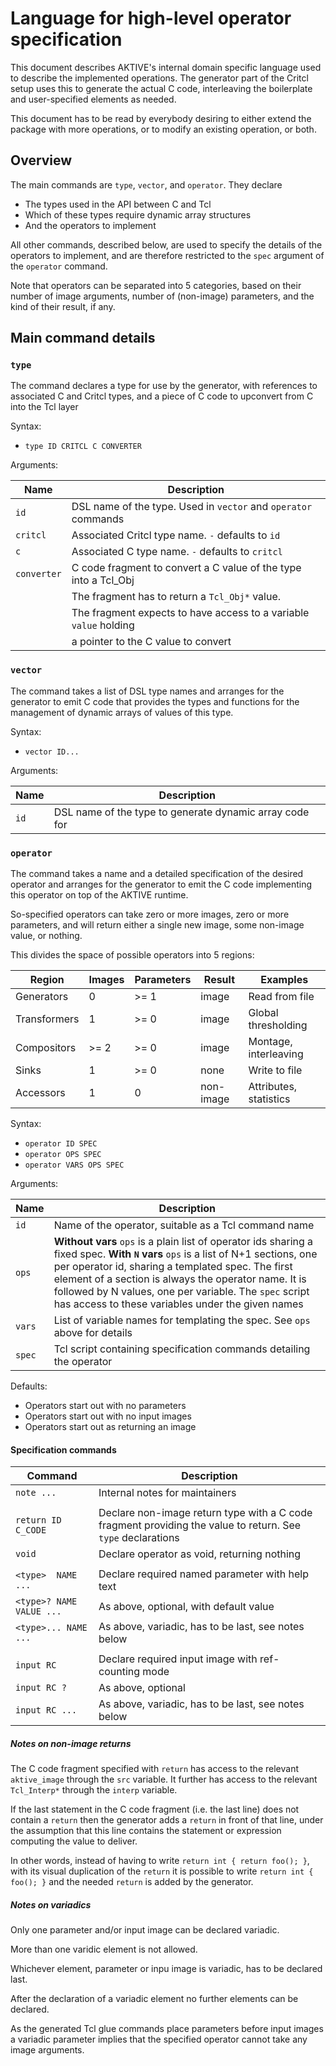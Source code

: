 # Language for high-level operator specification

This document describes AKTIVE's internal domain specific language used to describe the implemented
operations. The generator part of the Critcl setup uses this to generate the actual C code,
interleaving the boilerplate and user-specified elements as needed.

This document has to be read by everybody desiring to either extend the package with more
operations, or to modify an existing operation, or both.

## Overview

The main commands are `type`, `vector`, and `operator`.
They declare

  - The types used in the API between C and Tcl
  - Which of these types require dynamic array structures
  - And the operators to implement

All other commands, described below, are used to specify the details of the operators to implement,
and are therefore restricted to the `spec` argument of the `operator` command.

Note that operators can be separated into 5 categories, based on their number of image arguments,
number of (non-image) parameters, and the kind of their result, if any.

## Main command details

### `type`

The command declares a type for use by the generator, with references to associated C and Critcl
types, and a piece of C code to upconvert from C into the Tcl layer

Syntax:

  - `type ID CRITCL C CONVERTER`

Arguments:

|Name           |Description                                                            |
|---            |---                                                                    |
|`id`           |DSL name of the type. Used in `vector` and `operator` commands         |
|`critcl`       |Associated Critcl type name. `-` defaults to `id`                      |
|`c`            |Associated C type name. `-` defaults to `critcl`                       |
|`converter`    |C code fragment to convert a C value of the type into a Tcl_Obj        |
|               |The fragment has to return a `Tcl_Obj*` value.                         |
|               |The fragment expects to have access to a variable `value` holding      |
|               |a pointer to the C value to convert                                    |

### `vector`

The command takes a list of DSL type names and arranges for the generator to emit C code that
provides the types and functions for the management of dynamic arrays of values of this type.

Syntax:

  - `vector ID...`

Arguments:

|Name           |Description                                            |
|---            |---                                                    |
|`id`           |DSL name of the type to generate dynamic array code for|

### `operator`

The command takes a name and a detailed specification of the desired operator and arranges for the
generator to emit the C code implementing this operator on top of the AKTIVE runtime.

So-specified operators can take zero or more images, zero or more parameters, and will return either
a single new image, some non-image value, or nothing.

This divides the space of possible operators into 5 regions:

|Region         |Images |Parameters          |Result    |Examples               |
|---            |---    |---                 |---       |---                    |
|Generators     |0      |>= 1                |image     |Read from file         |
|Transformers   |1      |>= 0                |image     |Global thresholding    |
|Compositors    |>= 2   |>= 0                |image     |Montage, interleaving  |
|Sinks          |1      |>= 0                |none      |Write to file          |
|Accessors      |1      |0                   |non-image |Attributes, statistics |

Syntax:

  - `operator ID SPEC`
  - `operator OPS SPEC`
  - `operator VARS OPS SPEC`

Arguments:

|Name           |Description                                                                    |
|---            |---                                                                            |
|`id`           |Name of the operator, suitable as a Tcl command name                           |
|`ops`          |__Without vars__ `ops` is a plain list of operator ids sharing a fixed spec. __With `N` vars__ `ops` is a list of N+1 sections, one per operator id, sharing a templated spec. The first element of a section is always the operator name. It is followed by N values, one per variable. The `spec` script has access to these variables under the given names |
|`vars`         |List of variable names for templating the spec. See `ops` above for details    |
|`spec`         |Tcl script containing specification commands detailing the operator            |

Defaults:

  - Operators start out with no parameters
  - Operators start out with no input images
  - Operators start out as returning an image

#### Specification commands

|Command                        |Description                                            |
|---                            |---                                                    |
|`note ...`                     |Internal notes for maintainers                         |
|                               |                                                       |
|`return ID C_CODE`             |Declare non-image return type with a C code fragment providing the value to return. See `type` declarations |
|`void`                         |Declare operator as void, returning nothing            |
|                               |                                                       |
|`<type>  NAME ...`             |Declare required named parameter with help text        |
|`<type>? NAME VALUE ...`       |As above, optional, with default value                 |
|`<type>... NAME ...`           |As above, variadic, has to be last, see notes below    |
|                               |                                                       |
|`input RC`                     |Declare required input image with ref-counting mode    |
|`input RC ?`                   |As above, optional                                     |
|`input RC ...`                 |As above, variadic, has to be last, see notes below    |

##### Notes on non-image returns

The C code fragment specified with `return` has access to the relevant `aktive_image` through the
`src` variable. It further has access to the relevant `Tcl_Interp*` through the `interp` variable.

If the last statement in the C code fragment (i.e. the last line) does not contain a `return` then
the generator adds a `return` in front of that line, under the assumption that this line contains
the statement or expression computing the value to deliver.

In other words, instead of having to write `return int { return foo(); }`, with its visual
duplication of the `return` it is possible to write `return int { foo(); }` and the needed `return`
is added by the generator.

##### Notes on variadics

Only one parameter and/or input image can be declared variadic.

More than one varidic element is not allowed.

Whichever element, parameter or inpu image is variadic, has to be declared last.

After the declaration of a variadic element no further elements can be declared.

As the generated Tcl glue commands place parameters before input images a variadic parameter implies
that the specified operator cannot take any image arguments.
